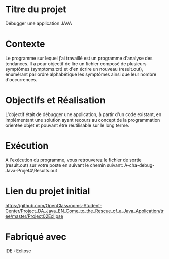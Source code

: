 # Titre du projet

Débugger une application JAVA
# Contexte

Le programme sur lequel j'ai travaillé est un programme d'analyse des tendances. Il a pour objectif de lire un fichier composé de plusieurs symptômes (symptoms.txt) et d'en écrire un nouveau (result.out), énumérant par ordre alphabétique les symptômes ainsi que leur nombre d'occurrences.
# Objectifs et Réalisation

L'objectif était de débugger une application, à partir d'un code existant, en implémentant une solution ayant recours au concept de la programmation orientée objet et pouvant être réutilisable sur le long terme.
# Exécution

A l'exécution du programme, vous retrouverez le fichier de sortie (result.out) sur votre poste en suivant le chemin suivant: A-cha-debug-Java-Projet4\Results.out
# Lien du projet initial

https://github.com/OpenClassrooms-Student-Center/Project_DA_Java_EN_Come_to_the_Rescue_of_a_Java_Application/tree/master/Project02Eclipse
# Fabriqué avec
IDE : Eclipse
